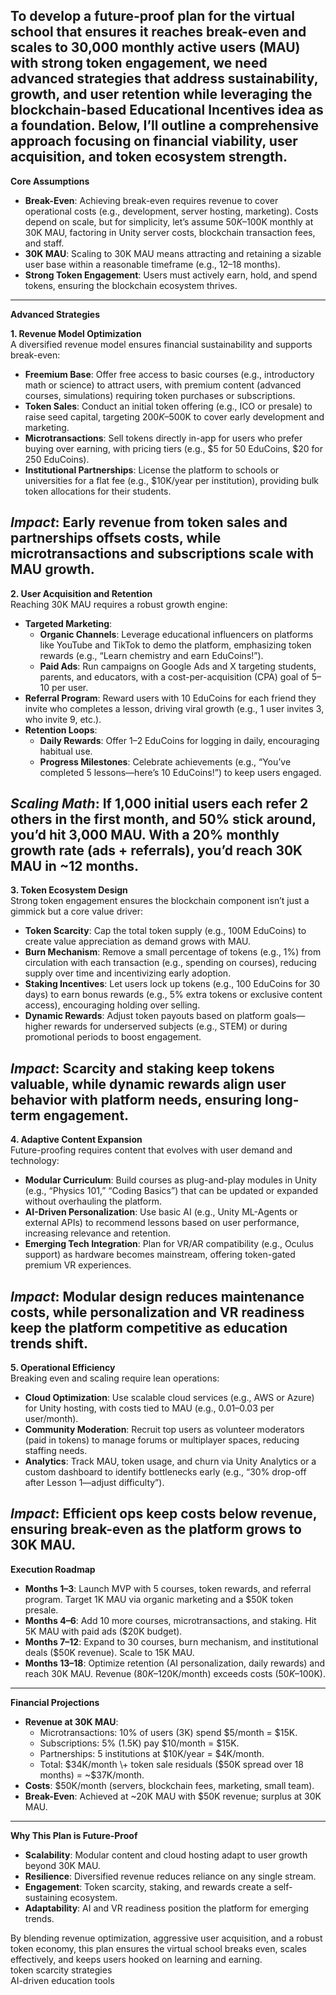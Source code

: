 To develop a future-proof plan for the virtual school that ensures it reaches break-even and scales to 30,000 monthly active users (MAU) with strong token engagement, we need advanced strategies that address sustainability, growth, and user retention while leveraging the blockchain-based Educational Incentives idea as a foundation. Below, I’ll outline a comprehensive approach focusing on financial viability, user acquisition, and token ecosystem strength.  
---

**Core Assumptions**

* **Break-Even**: Achieving break-even requires revenue to cover operational costs (e.g., development, server hosting, marketing). Costs depend on scale, but for simplicity, let’s assume $50K–$100K monthly at 30K MAU, factoring in Unity server costs, blockchain transaction fees, and staff.  
* **30K MAU**: Scaling to 30K MAU means attracting and retaining a sizable user base within a reasonable timeframe (e.g., 12–18 months).  
* **Strong Token Engagement**: Users must actively earn, hold, and spend tokens, ensuring the blockchain ecosystem thrives.

---

**Advanced Strategies**

**1\. Revenue Model Optimization**  
A diversified revenue model ensures financial sustainability and supports break-even:

* **Freemium Base**: Offer free access to basic courses (e.g., introductory math or science) to attract users, with premium content (advanced courses, simulations) requiring token purchases or subscriptions.  
* **Token Sales**: Conduct an initial token offering (e.g., ICO or presale) to raise seed capital, targeting $200K–$500K to cover early development and marketing.  
* **Microtransactions**: Sell tokens directly in-app for users who prefer buying over earning, with pricing tiers (e.g., $5 for 50 EduCoins, $20 for 250 EduCoins).  
* **Institutional Partnerships**: License the platform to schools or universities for a flat fee (e.g., $10K/year per institution), providing bulk token allocations for their students.

*Impact*: Early revenue from token sales and partnerships offsets costs, while microtransactions and subscriptions scale with MAU growth.  
---

**2\. User Acquisition and Retention**  
Reaching 30K MAU requires a robust growth engine:

* **Targeted Marketing**:  
  * **Organic Channels**: Leverage educational influencers on platforms like YouTube and TikTok to demo the platform, emphasizing token rewards (e.g., “Learn chemistry and earn EduCoins\!”).  
  * **Paid Ads**: Run campaigns on Google Ads and X targeting students, parents, and educators, with a cost-per-acquisition (CPA) goal of $5–$10 per user.  
* **Referral Program**: Reward users with 10 EduCoins for each friend they invite who completes a lesson, driving viral growth (e.g., 1 user invites 3, who invite 9, etc.).  
* **Retention Loops**:  
  * **Daily Rewards**: Offer 1–2 EduCoins for logging in daily, encouraging habitual use.  
  * **Progress Milestones**: Celebrate achievements (e.g., “You’ve completed 5 lessons—here’s 10 EduCoins\!”) to keep users engaged.

*Scaling Math*: If 1,000 initial users each refer 2 others in the first month, and 50% stick around, you’d hit 3,000 MAU. With a 20% monthly growth rate (ads \+ referrals), you’d reach 30K MAU in \~12 months.  
---

**3\. Token Ecosystem Design**  
Strong token engagement ensures the blockchain component isn’t just a gimmick but a core value driver:

* **Token Scarcity**: Cap the total token supply (e.g., 100M EduCoins) to create value appreciation as demand grows with MAU.  
* **Burn Mechanism**: Remove a small percentage of tokens (e.g., 1%) from circulation with each transaction (e.g., spending on courses), reducing supply over time and incentivizing early adoption.  
* **Staking Incentives**: Let users lock up tokens (e.g., 100 EduCoins for 30 days) to earn bonus rewards (e.g., 5% extra tokens or exclusive content access), encouraging holding over selling.  
* **Dynamic Rewards**: Adjust token payouts based on platform goals—higher rewards for underserved subjects (e.g., STEM) or during promotional periods to boost engagement.

*Impact*: Scarcity and staking keep tokens valuable, while dynamic rewards align user behavior with platform needs, ensuring long-term engagement.  
---

**4\. Adaptive Content Expansion**  
Future-proofing requires content that evolves with user demand and technology:

* **Modular Curriculum**: Build courses as plug-and-play modules in Unity (e.g., “Physics 101,” “Coding Basics”) that can be updated or expanded without overhauling the platform.  
* **AI-Driven Personalization**: Use basic AI (e.g., Unity ML-Agents or external APIs) to recommend lessons based on user performance, increasing relevance and retention.  
* **Emerging Tech Integration**: Plan for VR/AR compatibility (e.g., Oculus support) as hardware becomes mainstream, offering token-gated premium VR experiences.

*Impact*: Modular design reduces maintenance costs, while personalization and VR readiness keep the platform competitive as education trends shift.  
---

**5\. Operational Efficiency**  
Breaking even and scaling require lean operations:

* **Cloud Optimization**: Use scalable cloud services (e.g., AWS or Azure) for Unity hosting, with costs tied to MAU (e.g., $0.01–$0.03 per user/month).  
* **Community Moderation**: Recruit top users as volunteer moderators (paid in tokens) to manage forums or multiplayer spaces, reducing staffing needs.  
* **Analytics**: Track MAU, token usage, and churn via Unity Analytics or a custom dashboard to identify bottlenecks early (e.g., “30% drop-off after Lesson 1—adjust difficulty”).

*Impact*: Efficient ops keep costs below revenue, ensuring break-even as the platform grows to 30K MAU.  
---

**Execution Roadmap**

* **Months 1–3**: Launch MVP with 5 courses, token rewards, and referral program. Target 1K MAU via organic marketing and a $50K token presale.  
* **Months 4–6**: Add 10 more courses, microtransactions, and staking. Hit 5K MAU with paid ads ($20K budget).  
* **Months 7–12**: Expand to 30 courses, burn mechanism, and institutional deals ($50K revenue). Scale to 15K MAU.  
* **Months 13–18**: Optimize retention (AI personalization, daily rewards) and reach 30K MAU. Revenue ($80K–$120K/month) exceeds costs ($50K–$100K).

---

**Financial Projections**

* **Revenue at 30K MAU**:  
  * Microtransactions: 10% of users (3K) spend $5/month \= $15K.  
  * Subscriptions: 5% (1.5K) pay $10/month \= $15K.  
  * Partnerships: 5 institutions at $10K/year \= $4K/month.  
  * Total: $34K/month \+ token sale residuals ($50K spread over 18 months) \= \~$37K/month.  
* **Costs**: $50K/month (servers, blockchain fees, marketing, small team).  
* **Break-Even**: Achieved at \~20K MAU with $50K revenue; surplus at 30K MAU.

---

**Why This Plan is Future-Proof**

* **Scalability**: Modular content and cloud hosting adapt to user growth beyond 30K MAU.  
* **Resilience**: Diversified revenue reduces reliance on any single stream.  
* **Engagement**: Token scarcity, staking, and rewards create a self-sustaining ecosystem.  
* **Adaptability**: AI and VR readiness position the platform for emerging trends.

By blending revenue optimization, aggressive user acquisition, and a robust token economy, this plan ensures the virtual school breaks even, scales effectively, and keeps users hooked on learning and earning.  
token scarcity strategies  
AI-driven education tools  
